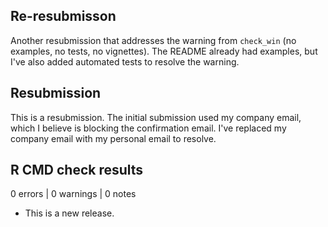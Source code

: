 ## Re-resubmisson

Another resubmission that addresses the warning from `check_win` (no examples, no tests, no vignettes). The README already had examples, but I've also added automated tests to resolve the warning.

## Resubmission

This is a resubmission. The initial submission used my company email, which I believe is blocking the confirmation email. I've replaced my company email with my personal email to resolve.

## R CMD check results

0 errors | 0 warnings | 0 notes

* This is a new release.
